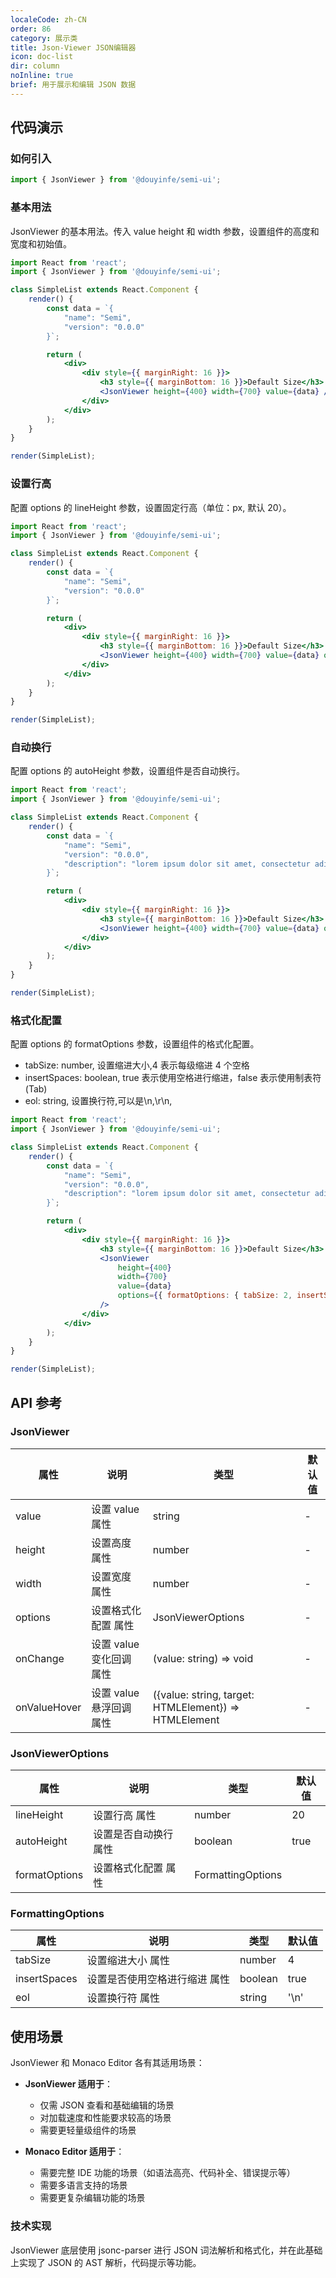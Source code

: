 ```yaml
---
localeCode: zh-CN
order: 86
category: 展示类
title: Json-Viewer JSON编辑器
icon: doc-list
dir: column
noInline: true
brief: 用于展示和编辑 JSON 数据
---
```


## 代码演示

### 如何引入

```jsx import
import { JsonViewer } from '@douyinfe/semi-ui';
```

### 基本用法

JsonViewer 的基本用法。传入 value height 和 width 参数，设置组件的高度和宽度和初始值。

```jsx live=true dir="column" noInline=true
import React from 'react';
import { JsonViewer } from '@douyinfe/semi-ui';

class SimpleList extends React.Component {
    render() {
        const data = `{
            "name": "Semi",
            "version": "0.0.0"
        }`;

        return (
            <div>
                <div style={{ marginRight: 16 }}>
                    <h3 style={{ marginBottom: 16 }}>Default Size</h3>
                    <JsonViewer height={400} width={700} value={data} />
                </div>
            </div>
        );
    }
}

render(SimpleList);
```

### 设置行高

配置 options 的 lineHeight 参数，设置固定行高（单位：px, 默认 20）。

```jsx live=true dir="column" noInline=true
import React from 'react';
import { JsonViewer } from '@douyinfe/semi-ui';

class SimpleList extends React.Component {
    render() {
        const data = `{
            "name": "Semi",
            "version": "0.0.0"
        }`;

        return (
            <div>
                <div style={{ marginRight: 16 }}>
                    <h3 style={{ marginBottom: 16 }}>Default Size</h3>
                    <JsonViewer height={400} width={700} value={data} options={{ lineHeight: 25 }} />
                </div>
            </div>
        );
    }
}

render(SimpleList);
```

### 自动换行

配置 options 的 autoHeight 参数，设置组件是否自动换行。

```jsx live=true dir="column" noInline=true
import React from 'react';
import { JsonViewer } from '@douyinfe/semi-ui';

class SimpleList extends React.Component {
    render() {
        const data = `{
            "name": "Semi",
            "version": "0.0.0",
            "description": "lorem ipsum dolor sit amet, consectetur adipiscing elit.lorem ipsum dolor sit amet, consectetur adipiscing elit.lorem ipsum dolor sit amet, consectetur adipiscing elit.lorem ipsum dolor sit amet, consectetur adipiscing elit."
        }`;

        return (
            <div>
                <div style={{ marginRight: 16 }}>
                    <h3 style={{ marginBottom: 16 }}>Default Size</h3>
                    <JsonViewer height={400} width={700} value={data} options={{ autoHeight: true }} />
                </div>
            </div>
        );
    }
}

render(SimpleList);
```

### 格式化配置

配置 options 的 formatOptions 参数，设置组件的格式化配置。

-   tabSize: number, 设置缩进大小,4 表示每级缩进 4 个空格
-   insertSpaces: boolean, true 表示使用空格进行缩进，false 表示使用制表符(Tab)
-   eol: string, 设置换行符,可以是\n,\r\n,

```jsx live=true dir="column" noInline=true
import React from 'react';
import { JsonViewer } from '@douyinfe/semi-ui';

class SimpleList extends React.Component {
    render() {
        const data = `{
            "name": "Semi",
            "version": "0.0.0",
            "description": "lorem ipsum dolor sit amet, consectetur adipiscing elit.lorem ipsum dolor sit amet, consectetur adipiscing elit.lorem ipsum dolor sit amet, consectetur adipiscing elit.lorem ipsum dolor sit amet, consectetur adipiscing elit."
        }`;

        return (
            <div>
                <div style={{ marginRight: 16 }}>
                    <h3 style={{ marginBottom: 16 }}>Default Size</h3>
                    <JsonViewer
                        height={400}
                        width={700}
                        value={data}
                        options={{ formatOptions: { tabSize: 2, insertSpaces: true, eol: '\n' } }}
                    />
                </div>
            </div>
        );
    }
}

render(SimpleList);
```

## API 参考

### JsonViewer

| 属性                | 说明                                             | 类型                              | 默认值    |
|-------------------|------------------------------------------------|---------------------------------|--------------|
| value             | 设置 value 属性                                  | string                                  | -  |
| height            | 设置高度 属性                                     | number                                  | -  |
| width             | 设置宽度 属性                                     | number                                  | -  |
| options           | 设置格式化配置 属性                                | JsonViewerOptions                       | -   |
| onChange          | 设置 value 变化回调 属性                           | (value: string) => void                  | -   |
| onValueHover      | 设置 value 悬浮回调 属性                           | ({value: string, target: HTMLElement}) => HTMLElement | -   |

### JsonViewerOptions

| 属性                | 说明                                          | 类型                              | 默认值    |
|-------------------|------------------------------------------------|---------------------------------|-----------|
| lineHeight        | 设置行高 属性                                    | number                          | 20  |
| autoHeight        | 设置是否自动换行 属性                             | boolean                          | true  |
| formatOptions     | 设置格式化配置 属性                               | FormattingOptions                |           |

### FormattingOptions

| 属性                | 说明                                          | 类型                              | 默认值    |
|-------------------|------------------------------------------------|---------------------------------|-----------|
| tabSize           | 设置缩进大小 属性                                 | number                          | 4  |
| insertSpaces      | 设置是否使用空格进行缩进 属性                       | boolean                         | true  |
| eol               | 设置换行符 属性                                   | string                          | '\n'  |




## 使用场景

JsonViewer 和 Monaco Editor 各有其适用场景：

- **JsonViewer 适用于**：
  - 仅需 JSON 查看和基础编辑的场景
  - 对加载速度和性能要求较高的场景
  - 需要更轻量级组件的场景

- **Monaco Editor 适用于**：
  - 需要完整 IDE 功能的场景（如语法高亮、代码补全、错误提示等）
  - 需要多语言支持的场景
  - 需要更复杂编辑功能的场景

### 技术实现

JsonViewer 底层使用 jsonc-parser 进行 JSON 词法解析和格式化，并在此基础上实现了 JSON 的 AST 解析，代码提示等功能。